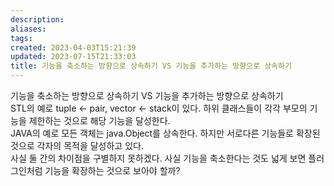 ```yaml
---
description:
aliases: 
tags: 
created: 2023-04-03T15:21:39
updated: 2023-07-15T21:33:03
title: 기능을 축소하는 방향으로 상속하기 VS 기능을 추가하는 방향으로 상속하기
---
```

기능을 축소하는 방향으로 상속하기 VS 기능을 추가하는 방향으로 상속하기  
STL의 예로 tuple <- pair, vector <- stack이 있다. 하위 클래스들이 각각 부모의 기능을 제한하는 것으로 해당 기능을 달성한다.  
JAVA의 예로 모든 객체는 java.Object를 상속한다. 하지만 서로다른 기능들로 확장된 것으로 각자의 목적을 달성하고 있다.  
사실 둘 간의 차이점을 구별하지 못하겠다. 사실 기능을 축소한다는 것도 넓게 보면 플러그인처럼 기능을 확장하는 것으로 보아야 할까?
